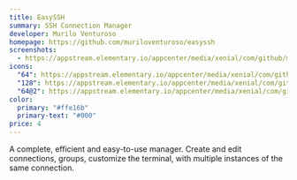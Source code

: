 ```yaml
---
title: EasySSH
summary: SSH Connection Manager
developer: Murilo Venturoso
homepage: https://github.com/muriloventuroso/easyssh
screenshots:
  - https://appstream.elementary.io/appcenter/media/xenial/com/github/muriloventuroso.easyssh.desktop/6883D911005C8C45C0BBCF8D640F080E/screenshots/image-1_orig.png
icons:
  "64": https://appstream.elementary.io/appcenter/media/xenial/com/github/muriloventuroso.easyssh.desktop/6883D911005C8C45C0BBCF8D640F080E/icons/64x64/com.github.muriloventuroso.easyssh_com.github.muriloventuroso.easyssh.png
  "128": https://appstream.elementary.io/appcenter/media/xenial/com/github/muriloventuroso.easyssh.desktop/6883D911005C8C45C0BBCF8D640F080E/icons/128x128/com.github.muriloventuroso.easyssh_com.github.muriloventuroso.easyssh.png
  "64@2": https://appstream.elementary.io/appcenter/media/xenial/com/github/muriloventuroso.easyssh.desktop/6883D911005C8C45C0BBCF8D640F080E/icons/64x64@2/com.github.muriloventuroso.easyssh_com.github.muriloventuroso.easyssh.png
color:
  primary: "#ffe16b"
  primary-text: "#000"
price: 4
---
```


<p>A complete, efficient and easy-to-use manager. Create and edit connections, groups, customize the terminal, with multiple instances of the same connection.</p>